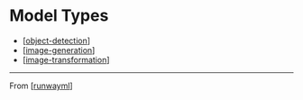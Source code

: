 # Model Types

- [[object-detection]]
- [[image-generation]]
- [[image-transformation]]
---
From [[runwayml]]

[//begin]: # "Autogenerated link references for markdown compatibility"
[object-detection]: object-detection "Object Detection"
[image-generation]: image-generation "Image Generation"
[image-transformation]: image-transformation "Image Transformation"
[runwayml]: ../runwayml "RunwayML"
[//end]: # "Autogenerated link references"